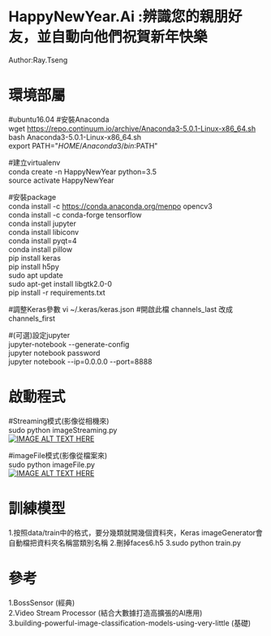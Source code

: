 # HappyNewYear.Ai :辨識您的親朋好友，並自動向他們祝賀新年快樂
Author:Ray.Tseng
# 環境部屬
#ubuntu16.04
#安裝Anaconda  
wget https://repo.continuum.io/archive/Anaconda3-5.0.1-Linux-x86_64.sh  
bash Anaconda3-5.0.1-Linux-x86_64.sh  
export PATH="$HOME/Anaconda3/bin:$PATH"  

#建立virtualenv  
conda create -n HappyNewYear python=3.5  
source activate HappyNewYear  

#安裝package   
conda install -c https://conda.anaconda.org/menpo opencv3  
conda install -c conda-forge tensorflow  
conda install jupyter  
conda install libiconv  
conda install pyqt=4  
conda install pillow  
pip install keras  
pip install h5py  
sudo apt update  
sudo apt-get install libgtk2.0-0  
pip install -r requirements.txt  

#調整Keras參數
vi ~/.keras/keras.json   #開啟此檔
channels_last 改成 channels_first  

#(可選)設定jupyter   
jupyter-notebook --generate-config  
jupyter notebook password  
jupyter notebook --ip=0.0.0.0 --port=8888  

# 啟動程式
#Streaming模式(影像從相機來)  
sudo python imageStreaming.py  
[![IMAGE ALT TEXT HERE](http://img.youtube.com/vi/A3Z6aCFrGIo/0.jpg)](http://www.youtube.com/watch?v=A3Z6aCFrGIo)

#imageFile模式(影像從檔案來)  
sudo python imageFile.py  
[![IMAGE ALT TEXT HERE](http://img.youtube.com/vi/iN_6Ya-e-IM/0.jpg)](http://www.youtube.com/watch?v=iN_6Ya-e-IM)

# 訓練模型
1.按照data/train中的格式，要分幾類就開幾個資料夾，Keras imageGenerator會自動檔把資料夾名稱當類別名稱
2.刪掉faces6.h5
3.sudo python train.py

# 參考  
1.BossSensor (經典)  
2.Video Stream Processor (結合大數據打造高擴張的AI應用)  
3.building-powerful-image-classification-models-using-very-little (基礎)
